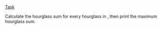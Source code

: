 [Task](https://www.hackerrank.com/challenges/30-2d-arrays/problem)

Calculate the hourglass sum for every hourglass in , then print the maximum hourglass sum.

```

```

```

```